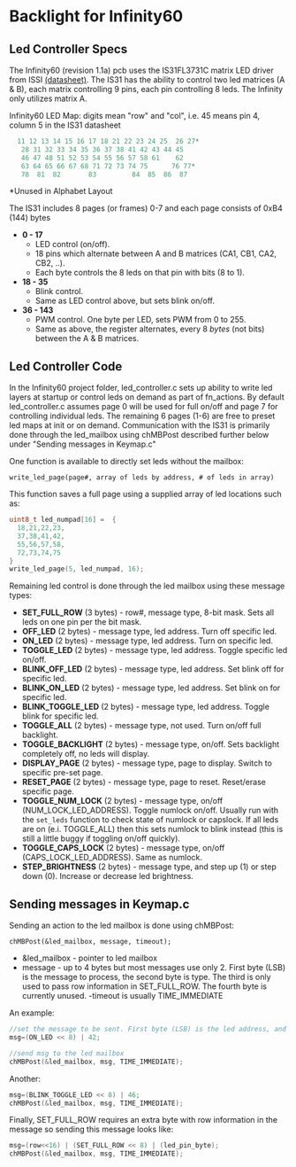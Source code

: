 Backlight for Infinity60
========================

## Led Controller Specs

The Infinity60 (revision 1.1a) pcb uses the IS31FL3731C matrix LED driver from ISSI [(datasheet)](http://www.issi.com/WW/pdf/31FL3731C.pdf). The IS31 has the ability to control two led matrices (A & B), each matrix controlling 9 pins, each pin controlling 8 leds. The Infinity only utilizes matrix A.

Infinity60 LED Map:
digits mean "row" and "col", i.e. 45 means pin 4, column 5 in the IS31 datasheet
```c
  11 12 13 14 15 16 17 18 21 22 23 24 25  26 27*
   28 31 32 33 34 35 36 37 38 41 42 43 44 45
   46 47 48 51 52 53 54 55 56 57 58 61    62
   63 64 65 66 67 68 71 72 73 74 75      76 77*
   78  81  82       83         84  85  86  87
```
*Unused in Alphabet Layout

The IS31 includes 8 pages (or frames) 0-7 and each page consists of 0xB4 (144) bytes
- **0 - 17** 
    * LED control (on/off). 
    * 18 pins which alternate between A and B matrices (CA1, CB1, CA2, CB2, ..). 
    * Each byte controls the 8 leds on that pin with bits (8 to 1).
- **18 - 35** 
    * Blink control. 
    * Same as LED control above, but sets blink on/off.
- **36 - 143** 
    * PWM control. One byte per LED, sets PWM from 0 to 255. 
    * Same as above, the register alternates, every 8 *bytes* (not bits) between the A & B matrices.

## Led Controller Code
In the Infinity60 project folder, led_controller.c sets up ability to write led layers at startup or control leds on demand as part of fn_actions. By default led_controller.c assumes page 0 will be used for full on/off and page 7 for controlling individual leds. The remaining 6 pages (1-6) are free to preset led maps at init or on demand. Communication with the IS31 is primarily done through the led_mailbox using chMBPost described further below under "Sending messages in Keymap.c"

One function is available to directly set leds without the mailbox:
```
write_led_page(page#, array of leds by address, # of leds in array)
```
This function saves a full page using a supplied array of led locations such as:
```c
uint8_t led_numpad[16] =  {
  18,21,22,23,
  37,38,41,42,
  55,56,57,58,
  72,73,74,75
}
write_led_page(5, led_numpad, 16);
```

Remaining led control is done through the led mailbox using these message types:
- **SET_FULL_ROW** (3 bytes) - row#, message type, 8-bit mask. Sets all leds on one pin per the bit mask.
- **OFF_LED** (2 bytes) - message type, led address. Turn off specific led.
- **ON_LED** (2 bytes) - message type, led address. Turn on specific led.
- **TOGGLE_LED** (2 bytes) - message type, led address. Toggle specific led on/off.
- **BLINK_OFF_LED** (2 bytes) - message type, led address. Set blink off for specific led.
- **BLINK_ON_LED** (2 bytes) - message type, led address. Set blink on for specific led.
- **BLINK_TOGGLE_LED** (2 bytes) - message type, led address. Toggle blink for specific led.
- **TOGGLE_ALL** (2 bytes) - message type, not used. Turn on/off full backlight.
- **TOGGLE_BACKLIGHT** (2 bytes) - message type, on/off. Sets backlight completely off, no leds will display.
- **DISPLAY_PAGE** (2 bytes) - message type, page to display. Switch to specific pre-set page.
- **RESET_PAGE** (2 bytes) - message type, page to reset. Reset/erase specific page.
- **TOGGLE_NUM_LOCK** (2 bytes) - message type, on/off (NUM_LOCK_LED_ADDRESS). Toggle numlock on/off. Usually run with the `set_leds` function to check state of numlock or capslock. If all leds are on (e.i. TOGGLE_ALL) then this sets numlock to blink instead (this is still a little buggy if toggling on/off quickly).
- **TOGGLE_CAPS_LOCK** (2 bytes) - message type, on/off (CAPS_LOCK_LED_ADDRESS). Same as numlock.
- **STEP_BRIGHTNESS** (2 bytes) - message type, and step up (1) or step down (0). Increase or decrease led brightness.

## Sending messages in Keymap.c
Sending an action to the led mailbox is done using chMBPost:
```
chMBPost(&led_mailbox, message, timeout);
```
- &led_mailbox - pointer to led mailbox
- message - up to 4 bytes but most messages use only 2. First byte (LSB) is the message to process, the second byte is type. The third is only used to pass row information in SET_FULL_ROW. The fourth byte is currently unused.
-timeout is usually TIME_IMMEDIATE

An example:
```c
//set the message to be sent. First byte (LSB) is the led address, and second is the message type
msg=(ON_LED << 8) | 42;

//send msg to the led mailbox
chMBPost(&led_mailbox, msg, TIME_IMMEDIATE);
```

Another:
```c
msg=(BLINK_TOGGLE_LED << 8) | 46;
chMBPost(&led_mailbox, msg, TIME_IMMEDIATE);
```

Finally, SET_FULL_ROW requires an extra byte with row information in the message so sending this message looks like:
```c
msg=(row<<16) | (SET_FULL_ROW << 8) | (led_pin_byte);
chMBPost(&led_mailbox, msg, TIME_IMMEDIATE);
```
